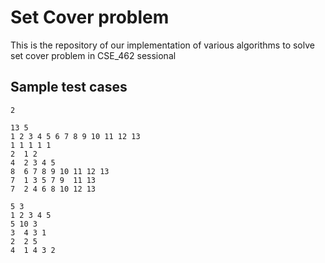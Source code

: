 # Set Cover problem
This is the repository of our implementation of various algorithms to solve set cover problem in CSE_462 sessional

## Sample test cases

```
2

13 5
1 2 3 4 5 6 7 8 9 10 11 12 13
1 1 1 1 1 
2  1 2
4  2 3 4 5
8  6 7 8 9 10 11 12 13
7  1 3 5 7 9  11 13
7  2 4 6 8 10 12 13

5 3
1 2 3 4 5
5 10 3
3  4 3 1
2  2 5
4  1 4 3 2
```
